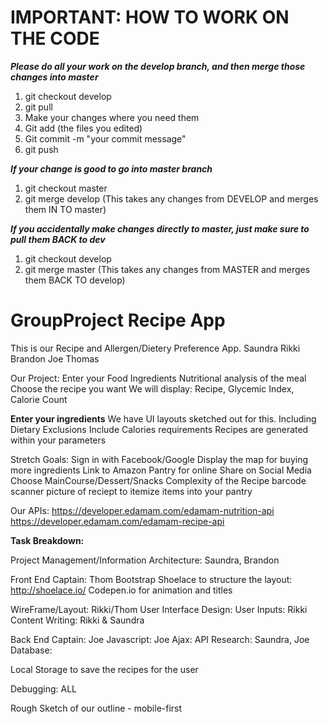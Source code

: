 # IMPORTANT: HOW TO WORK ON THE CODE
***Please do all your work on the develop branch, and then merge those changes into master***
1. git checkout develop
2. git pull 
3. Make your changes where you need them
4. Git add (the files you edited) 
5. Git commit -m "your commit message" 
6. git push 

***If your change is good to go into master branch***
1. git checkout master 
2. git merge develop 
(This takes any changes from DEVELOP and merges them IN TO master) 

***If you accidentally make changes directly to master, just make sure to pull them BACK to dev***
1. git checkout develop
2. git merge master 
(This takes any changes from MASTER and merges them BACK TO develop)

# GroupProject Recipe App
This is our Recipe and Allergen/Dietery Preference App. 
Saundra Rikki Brandon Joe Thomas

Our Project:
Enter your Food Ingredients
Nutritional analysis of the meal
Choose the recipe you want
We will display: Recipe,
Glycemic Index, Calorie Count

**Enter your ingredients** We have UI layouts sketched out for this. 
Including Dietary Exclusions
Include Calories requirements
Recipes are generated within your parameters 

Stretch Goals:
Sign in with Facebook/Google 
Display the map for buying more ingredients
Link to Amazon Pantry for online
Share on Social Media
Choose MainCourse/Dessert/Snacks
Complexity of the Recipe
barcode scanner
picture of reciept to itemize items into your pantry

Our APIs:
https://developer.edamam.com/edamam-nutrition-api
https://developer.edamam.com/edamam-recipe-api


**Task Breakdown:**

Project Management/Information Architecture: Saundra, Brandon

Front End Captain: Thom
Bootstrap
Shoelace to structure the layout: http://shoelace.io/
Codepen.io for animation and titles


WireFrame/Layout: Rikki/Thom
User Interface Design: 
User Inputs: Rikki 
Content Writing: Rikki & Saundra

Back End Captain: Joe
Javascript: Joe
Ajax: 
API Research: Saundra, Joe
Database:
 
Local Storage to save the recipes for the user

Debugging: ALL 

Rough Sketch of our outline - mobile-first
